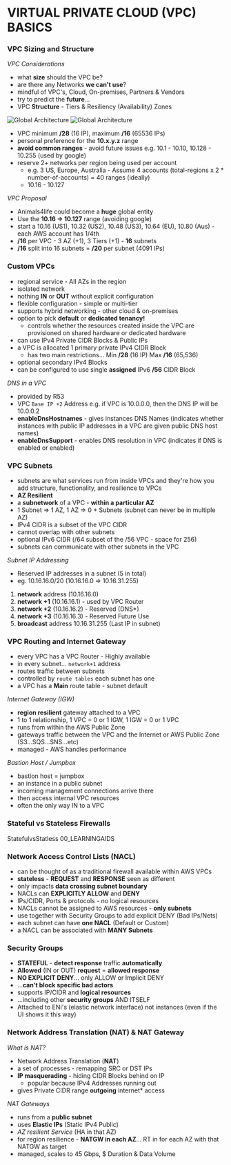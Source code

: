 # VIRTUAL PRIVATE CLOUD (VPC) BASICS

### VPC Sizing and Structure

_VPC Considerations_

- what **size** should the VPC be?
- are there any Networks **we can't use**?
- mindful of VPC's, Cloud, On-premises, Partners & Vendors
- try to predict the **future**...
- VPC **Structure** - Tiers & Resiliency (Availability) Zones

![Global Architecture](../00_LEARNINGAIDS/VPCConsiderations-1.png)
![Global Architecture](../00_LEARNINGAIDS/VPCConsiderations-2.png)

- VPC minimum **/28** (16 IP), maximum **/16** (65536 IPs)
- personal preference for the **10.x.y.z** range
- **avoid common ranges** - avoid future issues e.g. 10.1 - 10.10, 10.128 - 10.255 (used by google)
- reserve 2+ networks per region being used per account
  - e.g. 3 US, Europe, Australia - Assume 4 accounts (total-regions x 2 \* number-of-accounts) = 40 ranges (ideally)
  - 10.16 - 10.127

_VPC Proposal_

- Animals4life could become a **huge** global entity
- Use the **10.16 -> 10.127** range (avoiding google)
- start a 10.16 (US1), 10.32 (US2), 10.48 (US3), 10.64 (EU), 10.80 (Aus) - each AWS account has 1/4th
- **/16** per VPC - 3 AZ (+1), 3 Tiers (+1) - **16** subnets
- **/16** split into 16 subnets = **/20** per subnet (4091 IPs)

### Custom VPCs

- regional service - All AZs in the region
- isolated network
- nothing **IN** or **OUT** without explicit configuration
- flexible configuration - simple or multi-tier
- supports hybrid networking - other cloud & on-premises
- option to pick **default** or **dedicated tenancy!**
  - controls whether the resources created inside the VPC are provisioned on shared hardware or dedicated hardware
- can use IPv4 Private CIDR Blocks & Public IPs
- a VPC is allocated 1 primary private IPv4 CIDR Block
  - has two main restrictions... Min **/28** (16 IP) Max **/16** (65,536)
- optional secondary IPv4 Blocks
- can be configured to use single **assigned** IPv6 **/56** CIDR Block

_DNS in a VPC_

- provided by R53
- VPC `Base IP +2` Address e.g. if VPC is 10.0.0.0, then the DNS IP will be 10.0.0.2
- **enableDnsHostnames** - gives instances DNS Names (indicates whether instances with public IP addresses in a VPC are given public DNS host names)
- **enableDnsSupport** - enables DNS resolution in VPC (indicates if DNS is enabled or enabled)

### VPC Subnets

- subnets are what services run from inside VPCs and they're how you add structure, functionality, and resilience to VPCs
- **AZ Resilient**
- a **subnetwork** of a VPC - **within a particular AZ**
- 1 Subnet => 1 AZ, 1 AZ => 0 + Subnets (subnet can never be in multiple AZ)
- IPv4 CIDR is a subset of the VPC CIDR
- cannot overlap with other subnets
- optional IPv6 CIDR (/64 subset of the /56 VPC - space for 256)
- subnets can communicate with other subnets in the VPC

_Subnet IP Addressing_

- Reserved IP addresses in a subnet (5 in total)
- eg. 10.16.16.0/20 (10.16.16.0 => 10.16.31.255)

1. **network** address (10.16.16.0)
2. **network +1** (10.16.16.1) - used by VPC Router
3. **network +2** (10.16.16.2) - Reserved (DNS\*)
4. **network +3** (10.16.16.3) - Reserved Future Use
5. **broadcast** address 10.16.31.255 (Last IP in subnet)

### VPC Routing and Internet Gateway

- every VPC has a VPC Router - Highly available
- in every subnet... `network+1` address
- routes traffic between subnets
- controlled by `route tables` each subnet has one
- a VPC has a **Main** route table - subnet default

_Internet Gateway (IGW)_

- **region resilient** gateway attached to a VPC
- 1 to 1 relationship, 1 VPC = 0 or 1 IGW, 1 IGW = 0 or 1 VPC
- runs from within the AWS Public Zone
- gateways traffic between the VPC and the Internet or AWS Public Zone (S3...SQS...SNS...etc)
- managed - AWS handles performance

_Bastion Host / Jumpbox_

- bastion host = jumpbox
- an instance in a public subnet
- incoming management connections arrive there
- then access internal VPC resources
- often the only way IN to a VPC

### Stateful vs Stateless Firewalls

StatefulvsStatless 00_LEARNINGAIDS

### Network Access Control Lists (NACL)

- can be thought of as a traditional firewall available within AWS VPCs
- **stateless** - **REQUEST** and **RESPONSE** seen as different
- only impacts **data crossing subnet boundary**
- NACLs can **EXPLICITLY ALLOW** and **DENY**
- IPs/CIDR, Ports & protocols - no logical resources
- NACLs cannot be assigned to AWS resources - **only subnets**
- use together with Security Groups to add explicit DENY (Bad IPs/Nets)
- each subnet can have **one NACL** (Default or Custom)
- a NACL can be associated with **MANY Subnets**

### Security Groups

- **STATEFUL** - **detect response** traffic **automatically**
- **Allowed** (IN or OUT) **request** = **allowed response**
- **NO EXPLICIT DENY**... only ALLOW or Implicit DENY
- ...**can't block specific bad actors**
- supports IP/CIDR and **logical resources**
- ...including other **security groups** AND ITSELF
- Attached to ENI's (elastic network interface) not instances (even if the UI shows it this way)

### Network Address Translation (NAT) & NAT Gateway

_What is NAT?_

- Network Address Translation (**NAT**)
- a set of processes - remapping SRC or DST IPs
- **IP masquerading** - hiding CIDR Blocks behind on IP
  - popular because IPv4 Addresses running out
- gives Private CIDR range **outgoing** internet\* access

_NAT Gateways_

- runs from a **public subnet**
- uses **Elastic IPs** (Static IPv4 Public)
- _AZ resilient Service_ (HA in that AZ)
- for region resilience - **NATGW in each AZ**... RT in for each AZ with that NATGW as target
- managed, scales to 45 Gbps, $ Duration & Data Volume
